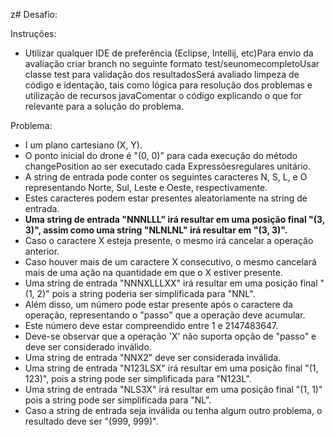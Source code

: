 z# Desafio:

Instruções:

- Utilizar qualquer IDE de preferência (Eclipse, Intellij, etc)Para envio da avaliação criar branch no seguinte formato test/seunomecompletoUsar classe test para validação dos resultadosSerá avaliado limpeza de código e identação, tais como lógica para resolução dos problemas e utilização de recursos javaComentar o código explicando o que for relevante para a solução do problema.

Problema:

- I um plano cartesiano (X, Y).
- O ponto inicial do drone é "(0, 0)" para cada execução do método changePosition ao ser executado cada Expressõesregulares unitário.
- A string de entrada pode conter os seguintes caracteres N, S, L, e O representando Norte, Sul, Leste e Oeste, respectivamente.
- Estes caracteres podem estar presentes aleatoriamente na string de entrada.
- **Uma string de entrada "NNNLLL" irá resultar em uma posição final "(3, 3)", assim como uma string "NLNLNL" irá resultar em "(3, 3)".**
- Caso o caractere X esteja presente, o mesmo irá cancelar a operação anterior.
- Caso houver mais de um caractere X consecutivo, o mesmo cancelará mais de uma ação na quantidade em que o X estiver presente.
- Uma string de entrada "NNNXLLLXX" irá resultar em uma posição final "(1, 2)" pois a string poderia ser simplificada para "NNL".
- Além disso, um número pode estar presente após o caractere da operação, representando o "passo" que a operação deve acumular.
- Este número deve estar compreendido entre 1 e 2147483647.
- Deve-se observar que a operação 'X' não suporta opção de "passo" e deve ser considerado inválido.
- Uma string de entrada "NNX2" deve ser considerada inválida.
- Uma string de entrada "N123LSX" irá resultar em uma posição final "(1, 123)", pois a string pode ser simplificada para "N123L".
- Uma string de entrada "NLS3X" irá resultar em uma posição final "(1, 1)" pois a string pode ser simplificada para "NL".
- Caso a string de entrada seja inválida ou tenha algum outro problema, o resultado deve ser "(999, 999)".